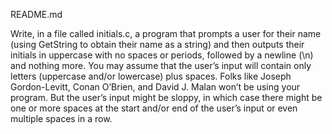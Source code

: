 README.md

Write, in a file called initials.c, a program that prompts a user for 
their name (using GetString to obtain their name as a string) and then 
outputs their initials in uppercase with no spaces or periods, followed 
by a newline (\n) and nothing more. You may assume that the user’s input 
will contain only letters (uppercase and/or lowercase) plus spaces. 
Folks like Joseph Gordon-Levitt, Conan O’Brien, and David J. Malan won’t 
be using your program. But the user’s input might be sloppy, in which 
case there might be one or more spaces at the start and/or end of the 
user’s input or even multiple spaces in a row.

